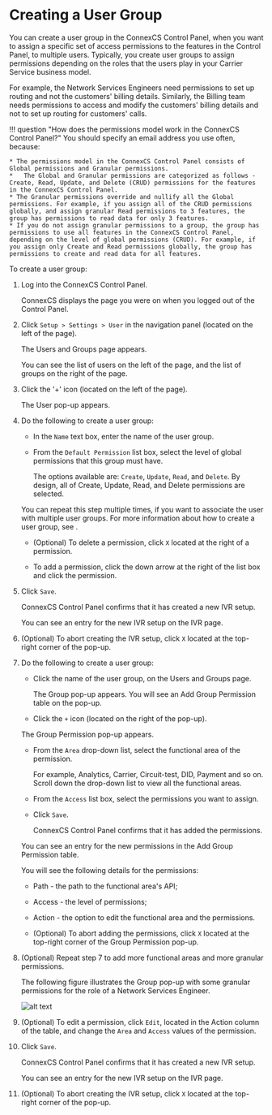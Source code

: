 # Creating a User Group 

You can create a user group in the ConnexCS Control Panel, when you want to assign a specific set of access permissions to the features in the Control Panel, to multiple users. Typically, you create user groups to assign permissions depending on the roles that the users play in your Carrier Service business model. 

For example, the Network Services Engineers need permissions to set up routing and not the customers' billing details. Similarly, the Billing team needs permissions to access and modify the customers' billing details and not to set up routing for customers' calls. 

!!! question "How does the permissions model work in the ConnexCS Control Panel?" 
    You should specify an email address you use often, because:
    
    * The permissions model in the ConnexCS Control Panel consists of Global permissions and Granular permissions.
    *	The Global and Granular permissions are categorized as follows - Create, Read, Update, and Delete (CRUD) permissions for the features in the ConnexCS Control Panel.
    * The Granular permissions override and nullify all the Global permissions. For example, if you assign all of the CRUD permissions globally, and assign granular Read permissions to 3 features, the group has permissions to read data for only 3 features. 
    * If you do not assign granular permissions to a group, the group has permissions to use all features in the ConnexCS Control Panel, depending on the level of global permissions (CRUD). For example, if you assign only Create and Read permissions globally, the group has permissions to create and read data for all features.

To create a user group:

1.  Log into the ConnexCS Control Panel.
	 
    ConnexCS displays the page you were on when you logged out of the Control Panel.
    
2.  Click `Setup > Settings > User` in the navigation panel (located on the left of the page).
    
    The Users and Groups page appears.
    
    You can see the list of users on the left of the page, and the list of groups on the right of the page. 

3.  Click the '+' icon (located on the left of the page).
    
    The User pop-up appears.
    
4.  Do the following to create a user group:
    
    * In the `Name` text box, enter the name of the user group.
       
    * 	From the `Default Permission` list box, select the level of global permissions that this group must have.
    
    	The options available are: `Create`, `Update`, `Read`, and `Delete`. By design, all of Create, Update, Read, and Delete permissions are selected. 
	
	You can repeat this step multiple times, if you want to associate the user with multiple user groups. For more information about how to create a user group, see <link to user group topic>.
    
    *	(Optional) To delete a permission, click `X` located at the right of a permission. 
    
    * 	To add a permission, click the down arrow at the right of the list box and click the permission.
    
5.  Click `Save`.
	
    ConnexCS Control Panel confirms that it has created a new IVR setup.
	
    You can see an entry for the new IVR setup on the IVR page.
    
6.  (Optional) To abort creating the IVR setup, click `X` located at the top-right corner of the pop-up.

7.  Do the following to create a user group:
    
    *	Click the name of the user group, on the Users and Groups page. 
    
    	The Group pop-up appears. You will see an Add Group Permission table on the pop-up.
    	
    *	Click the `+` icon (located on the right of the pop-up).
	
	The Group Permission pop-up appears. 

    *	From the `Area` drop-down list, select the functional area of the permission. 
    
    	For example, Analytics, Carrier, Circuit-test, DID, Payment and so on. Scroll down the drop-down list to view all the functional areas.

    *	From the `Access` list box, select the permissions you want to assign.
    
    *	Click `Save`. 
        	    
    	ConnexCS Control Panel confirms that it has added the permissions.
	
	You can see an entry for the new permissions in the Add Group Permission table.	
	
	You will see the following details for the permissions:
	
	*	Path - the path to the functional area's API;
	*	Access - the level of permissions;
	*	Action - the option to edit the functional area and the permissions.
	    
    *	(Optional) To abort adding the permissions, click `X` located at the top-right corner of the Group Permission pop-up.

8.  (Optional) Repeat step 7 to add more functional areas and more granular permissions.

	The following figure illustrates the Group pop-up with some granular permissions for the role of a Network Services Engineer.
	
	![alt text][groups-popup]
	
9.	(Optional) To edit a permission, click `Edit`, located in the Action column of the table, and change the `Area` and `Access` values of the permission.

10.	Click `Save`.

	ConnexCS Control Panel confirms that it has created a new IVR setup.
	
	You can see an entry for the new IVR setup on the IVR page.
    
11.	(Optional) To abort creating the IVR setup, click `X` located at the top-right corner of the pop-up.

[groups-popup]: /class5/img/groups-popup.png "groups-popup"
		

		 
